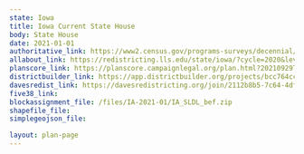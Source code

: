 ```yaml
---
state: Iowa
title: Iowa Current State House
body: State House
date: 2021-01-01
authoritative_link: https://www2.census.gov/programs-surveys/decennial/2020/data/01-Redistricting_File--PL_94-171/
allabout_link: https://redistricting.lls.edu/state/iowa/?cycle=2020&level=Congress&startdate=2021-09-16
planscore_link: https://planscore.campaignlegal.org/plan.html?20210929T043446.860340956Z
districtbuilder_link: https://app.districtbuilder.org/projects/bcc764cc-bac3-47c3-bd24-1f7cae63deac
davesredist_link: https://davesredistricting.org/join/2112b8b5-7c64-4df8-aa4a-1daf565bb351
five38_link:
blockassignment_file: /files/IA-2021-01/IA_SLDL_bef.zip
shapefile_file:
simplegeojson_file:

layout: plan-page
---
```

